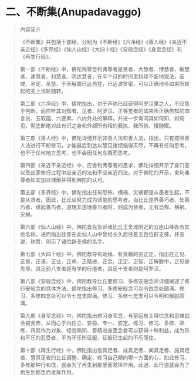 # 二、不断集(Anupadavaggo)

> 内容简介

> 《不断集》共包括十部经，分别为《不断经》《六净经》《善人经》《亲近不亲近经》《多界经》《仙人山经》《大四十经》《安般念经》《身至念经》和《再生行经》。

> 第一部《不断经》中，佛陀称赞舍利弗尊者是贤者、大慧者、博慧者、敏慧者、速慧者、利慧者、明达慧者，在半个月的时间里持续不断地观法，圣戒、圣定、圣慧、于圣解脱已达自在，已达波罗蜜，可以正确地令如来所转起的无上法轮随转。

> 第二部《六净经》中，佛陀指出，对于声称已经获得阿罗汉果之人，不应急于判断，而应听其对知者、见者、阿罗汉、正等觉者的如来所正确告知的四言说、五取蕴、六要素、六内外处的解释，并进一步询问其如何知、如何见，彻底断绝对此有识之身和外部所有相的我执、我所执、慢随眠。

> 第三部《善人经》中，佛陀详细开示非善人法和善人法，指出，只有按照善人法进行不断修习，才能最后到达以慧见诸烦恼得灭尽，不再有任何思考，也不于任何地方思考，也不会因任何东西而思考。

> 第四部《亲近不亲近经》中，应舍利弗尊者的恳求，佛陀详细开示了身口意以及出家修行过程中应亲近的法和不应亲近的法。对于佛陀的开示，舍利弗尊者如实加以理解并得到佛陀的认可。

> 第五部《多界经》中，佛陀指出任何恐怖、横祸、灾祸都是从愚者生起，不是从贤者。因此，比丘应努力成为贤能的思考者。当比丘是界善巧者、处善巧者、缘起善巧者、道理非道理善巧者时，则成为贤者，无有恐怖、横祸、灾祸。

> 第六部《仙人山经》中，佛陀首先告诉诸比丘王舍城附近的五座山峰各有其他名称，进而指出往昔在此仙人山中曾经长久居住着五百位辟支佛，并宣说、称赞、明示了诸位辟支佛的名字。

> 第七部《大四十经》中，佛陀教导有助缘、有资粮的圣正定，指出在正见、正思、正语、正业、正命、正精进、正念、正定、正智、正解脱中，正见是先导。具足前八支者是有学的行道者，具足十支者则是阿罗汉。

> 第八部《安般念经》中，佛陀教导比丘要修习、多修安般念并详细阐述了修行安般念的具体方法。佛陀指出修习、多修安般念可以令四念处圆满。修习、多修四念处可以令七觉支圆满。修习、多修七觉支可以令明和解脱圆满。

> 第九部《身至念经》中，佛陀指出修习身至念，与家庭有关得忆念和思维就会被舍弃，从而心于内住立、安稳、专一、安定。练习、修习、多修、熟练、将其作为对象、经验熟知、善精进身至念者可以获得十种利益，成为乐和不乐的忍受者，不为不乐所征服，征服已生起的不乐而住。

> 第十部《再生行经》中，佛陀指出信具足者、戒具足者、闻具足者、施具足者、慧具足者的比丘调整、确定、修习自己朝向哪一方面的心，如此修习、多修那种行和住，就会为了再生到那里而发挥作用。此道、此行道就会为了再生到那里而发挥作用。
